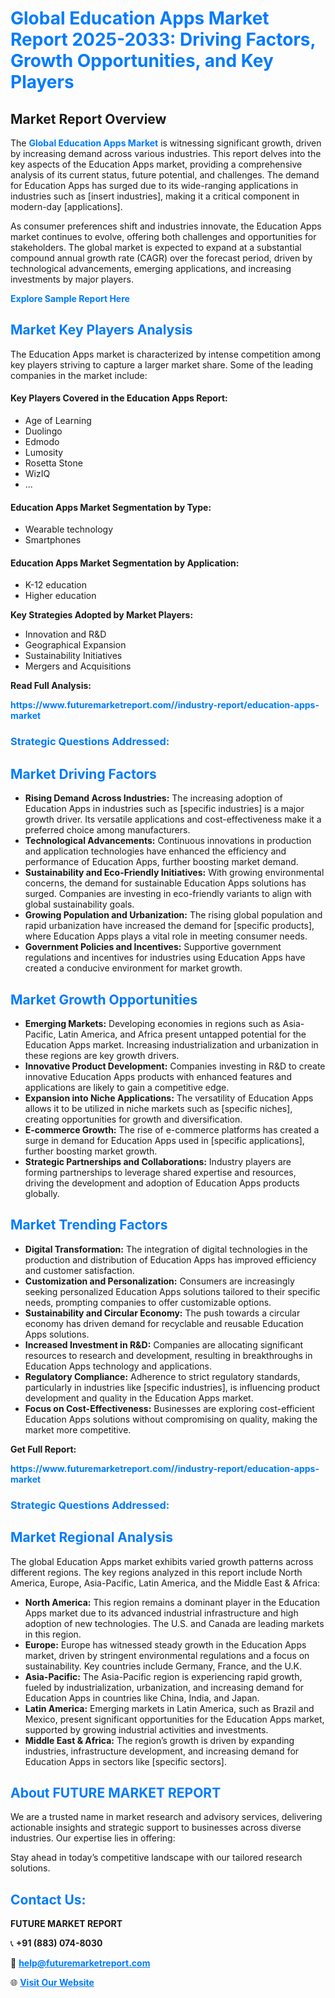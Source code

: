 <h1 style="color: #007BFF;">Global Education Apps Market Report 2025-2033: Driving Factors, Growth Opportunities, and Key Players</h1>

<section id="overview">
<h2>Market Report Overview</h2>
<p>The <a href="https://www.futuremarketreport.com//industry-report/education-apps-market" style="color: #007BFF; text-decoration: none;"><strong>Global Education Apps Market</strong></a> is witnessing significant growth, driven by increasing demand across various industries. This report delves into the key aspects of the Education Apps market, providing a comprehensive analysis of its current status, future potential, and challenges. The demand for Education Apps has surged due to its wide-ranging applications in industries such as [insert industries], making it a critical component in modern-day [applications].</p>
<p>As consumer preferences shift and industries innovate, the Education Apps market continues to evolve, offering both challenges and opportunities for stakeholders. The global market is expected to expand at a substantial compound annual growth rate (CAGR) over the forecast period, driven by technological advancements, emerging applications, and increasing investments by major players.</p>
</section>

<section id="overview">
<p><a href="https://www.futuremarketreport.com//request-sample/reportId=56875" style="color: #007BFF; text-decoration: none;"><strong>Explore Sample Report Here</strong></a></p>
</section>

<section id="key-players">
<h2 style="color: #007BFF;">Market Key Players Analysis</h2>
<p>The Education Apps market is characterized by intense competition among key players striving to capture a larger market share. Some of the leading companies in the market include:</p>
<h4>Key Players Covered in the Education Apps Report:</h4>
<ul><li>Age of Learning</li><li>Duolingo</li><li>Edmodo</li><li>Lumosity</li><li>Rosetta Stone</li><li>WizIQ</li><li>...</li></ul>
<h4>Education Apps Market Segmentation by Type:</h4>
<ul><li>Wearable technology</li><li>Smartphones</li></ul>

<h4>Education Apps Market Segmentation by Application:</h4>
<ul><li>K-12 education</li><li>Higher education</li></ul>
<p><strong>Key Strategies Adopted by Market Players:</strong></p>
<ul>
<li>Innovation and R&D</li>
<li>Geographical Expansion</li>
<li>Sustainability Initiatives</li>
<li>Mergers and Acquisitions</li>
</ul>
</section>

<section>
<p><strong>Read Full Analysis: </strong></p><a href="https://www.futuremarketreport.com//industry-report/education-apps-market" style="color: #007BFF; text-decoration: none;"><strong>https://www.futuremarketreport.com//industry-report/education-apps-market</strong></a>
<h3 style="color: #007BFF;">Strategic Questions Addressed:</h3>
</section>

<section id="driving-factors">
<h2 style="color: #007BFF;">Market Driving Factors</h2>
<ul>
<li><strong>Rising Demand Across Industries:</strong> The increasing adoption of Education Apps in industries such as [specific industries] is a major growth driver. Its versatile applications and cost-effectiveness make it a preferred choice among manufacturers.</li>
<li><strong>Technological Advancements:</strong> Continuous innovations in production and application technologies have enhanced the efficiency and performance of Education Apps, further boosting market demand.</li>
<li><strong>Sustainability and Eco-Friendly Initiatives:</strong> With growing environmental concerns, the demand for sustainable Education Apps solutions has surged. Companies are investing in eco-friendly variants to align with global sustainability goals.</li>
<li><strong>Growing Population and Urbanization:</strong> The rising global population and rapid urbanization have increased the demand for [specific products], where Education Apps plays a vital role in meeting consumer needs.</li>
<li><strong>Government Policies and Incentives:</strong> Supportive government regulations and incentives for industries using Education Apps have created a conducive environment for market growth.</li>
</ul>
</section>

<section id="growth-opportunities">
<h2 style="color: #007BFF;">Market Growth Opportunities</h2>
<ul>
<li><strong>Emerging Markets:</strong> Developing economies in regions such as Asia-Pacific, Latin America, and Africa present untapped potential for the Education Apps market. Increasing industrialization and urbanization in these regions are key growth drivers.</li>
<li><strong>Innovative Product Development:</strong> Companies investing in R&D to create innovative Education Apps products with enhanced features and applications are likely to gain a competitive edge.</li>
<li><strong>Expansion into Niche Applications:</strong> The versatility of Education Apps allows it to be utilized in niche markets such as [specific niches], creating opportunities for growth and diversification.</li>
<li><strong>E-commerce Growth:</strong> The rise of e-commerce platforms has created a surge in demand for Education Apps used in [specific applications], further boosting market growth.</li>
<li><strong>Strategic Partnerships and Collaborations:</strong> Industry players are forming partnerships to leverage shared expertise and resources, driving the development and adoption of Education Apps products globally.</li>
</ul>
</section>

<section id="trending-factors">
<h2 style="color: #007BFF;">Market Trending Factors</h2>
<ul>
<li><strong>Digital Transformation:</strong> The integration of digital technologies in the production and distribution of Education Apps has improved efficiency and customer satisfaction.</li>
<li><strong>Customization and Personalization:</strong> Consumers are increasingly seeking personalized Education Apps solutions tailored to their specific needs, prompting companies to offer customizable options.</li>
<li><strong>Sustainability and Circular Economy:</strong> The push towards a circular economy has driven demand for recyclable and reusable Education Apps solutions.</li>
<li><strong>Increased Investment in R&D:</strong> Companies are allocating significant resources to research and development, resulting in breakthroughs in Education Apps technology and applications.</li>
<li><strong>Regulatory Compliance:</strong> Adherence to strict regulatory standards, particularly in industries like [specific industries], is influencing product development and quality in the Education Apps market.</li>
<li><strong>Focus on Cost-Effectiveness:</strong> Businesses are exploring cost-efficient Education Apps solutions without compromising on quality, making the market more competitive.</li>
</ul>
</section>

<section>
<p><strong>Get Full Report: </strong></p><a href="https://www.futuremarketreport.com//industry-report/education-apps-market" style="color: #007BFF; text-decoration: none;"><strong>https://www.futuremarketreport.com//industry-report/education-apps-market</strong></a>
<h3 style="color: #007BFF;">Strategic Questions Addressed:</h3>
</section>


<section id="regional-analysis">
<h2 style="color: #007BFF;">Market Regional Analysis</h2>
<p>The global Education Apps market exhibits varied growth patterns across different regions. The key regions analyzed in this report include North America, Europe, Asia-Pacific, Latin America, and the Middle East & Africa:</p>
<ul>
<li><strong>North America:</strong> This region remains a dominant player in the Education Apps market due to its advanced industrial infrastructure and high adoption of new technologies. The U.S. and Canada are leading markets in this region.</li>
<li><strong>Europe:</strong> Europe has witnessed steady growth in the Education Apps market, driven by stringent environmental regulations and a focus on sustainability. Key countries include Germany, France, and the U.K.</li>
<li><strong>Asia-Pacific:</strong> The Asia-Pacific region is experiencing rapid growth, fueled by industrialization, urbanization, and increasing demand for Education Apps in countries like China, India, and Japan.</li>
<li><strong>Latin America:</strong> Emerging markets in Latin America, such as Brazil and Mexico, present significant opportunities for the Education Apps market, supported by growing industrial activities and investments.</li>
<li><strong>Middle East & Africa:</strong> The region’s growth is driven by expanding industries, infrastructure development, and increasing demand for Education Apps in sectors like [specific sectors].</li>
</ul>
</section>

<footer>
<h2 style="color: #007BFF;">About FUTURE MARKET REPORT</h2>
<p>We are a trusted name in market research and advisory services, delivering actionable insights and strategic support to businesses across diverse industries. Our expertise lies in offering:</p>

<p>Stay ahead in today’s competitive landscape with our tailored research solutions.</p>

<h2 style="color: #007BFF;">Contact Us:</h2>
<p><strong>FUTURE MARKET REPORT</strong></p>
<p>📞 <strong>+91 (883) 074-8030</strong></p>
<p>📧 <strong><a href="mailto:help@futuremarketreport.com" style="color: #007BFF;">help@futuremarketreport.com</a></strong></p>
<p>🌐 <strong><a href="https://www.futuremarketreport.com/" style="color: #007BFF;">Visit Our Website</a></strong></p>
</footer>